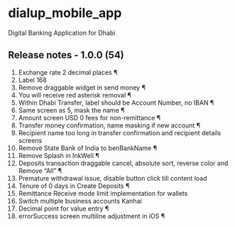 # dialup_mobile_app

Digital Banking Application for Dhabi

## Release notes - 1.0.0 (54)

1. Exchange rate 2 decimal places ¶
2. Label 168
3. Remove draggable widget in send money ¶
4. You will receive red asterisk removal ¶
5. Within Dhabi Transfer, label should be Account Number, no IBAN ¶
6. Same screen as 5, mask the name ¶
7. Amount screen USD 0 fees for non-remittance ¶
8. Transfer money confirmation, name masking if new account ¶
9. Recipient name too long in transfer confirmation and recipient details screens
10. Remove State Bank of India to benBankName ¶
11. Remove Splash in InkWell ¶
12. Deposits transaction draggable cancel, absolute sort, reverse color and Remove “All” ¶
13. Premature withdrawal issue, disable button click till content load
14. Tenure of 0 days in Create Deposits ¶
15. Remittance Receive mode limit implementation for wallets
16. Switch multiple business accounts Kanhai
17. Decimal point for value entry ¶
18. errorSuccess screen multiline adjustment in iOS ¶
